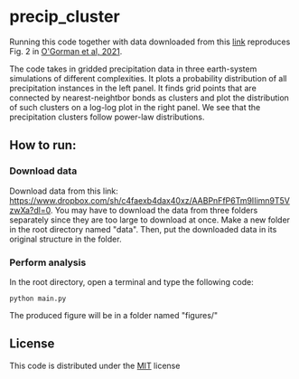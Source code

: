 # precip_cluster

Running this code together with data downloaded from this [link](https://www.dropbox.com/sh/c4faexb4dax40xz/AABPnFfP6Tm9IIimn9T5VzwXa?dl=0) 
reproduces Fig. 2 in [O'Gorman et al, 2021](https://royalsocietypublishing.org/doi/10.1098/rsta.2019.0543). 

The code takes in gridded precipitation data in three earth-system simulations of different complexities. 
It plots a probability distribution of all precipitation instances in the left panel. 
It finds grid points that are connected by nearest-neightbor bonds as clusters and plot the distribution 
of such clusters on a log-log plot in the right panel. We see that the precipitation clusters follow power-law 
distributions. 

## How to run: 

### Download data

Download data from this link: https://www.dropbox.com/sh/c4faexb4dax40xz/AABPnFfP6Tm9IIimn9T5VzwXa?dl=0. 
You may have to download the data from three folders separately since they are too large to download at once. 
Make a new folder in the root directory named "data". Then, put the downloaded data in its original structure
in the folder. 

### Perform analysis

In the root directory, open a terminal and type the following code: 

    python main.py
    
The produced figure will be in a folder named "figures/"

## License

This code is distributed under the [MIT](http://opensource.org/licenses/mit-license.php) license
